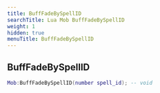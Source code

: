 ```yaml
---
title: BuffFadeBySpellID
searchTitle: Lua Mob BuffFadeBySpellID
weight: 1
hidden: true
menuTitle: BuffFadeBySpellID
---
```

## BuffFadeBySpellID
```lua
Mob:BuffFadeBySpellID(number spell_id); -- void
```
